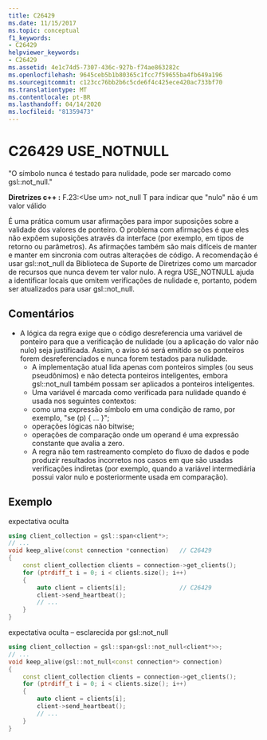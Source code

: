 ```yaml
---
title: C26429
ms.date: 11/15/2017
ms.topic: conceptual
f1_keywords:
- C26429
helpviewer_keywords:
- C26429
ms.assetid: 4e1c74d5-7307-436c-927b-f74ae863282c
ms.openlocfilehash: 9645ceb5b1b80365c1fcc7f59655ba4fb649a196
ms.sourcegitcommit: c123cc76bb2b6c5cde6f4c425ece420ac733bf70
ms.translationtype: MT
ms.contentlocale: pt-BR
ms.lasthandoff: 04/14/2020
ms.locfileid: "81359473"
---
```

# <a name="c26429-use_notnull"></a>C26429 USE_NOTNULL

"O símbolo nunca é testado para nulidade, pode ser marcado como gsl::not_null."

**Diretrizes c++ :** F.23:\<Use um> not_null T para indicar que "nulo" não é um valor válido

É uma prática comum usar afirmações para impor suposições sobre a validade dos valores de ponteiro. O problema com afirmações é que eles não expõem suposições através da interface (por exemplo, em tipos de retorno ou parâmetros). As afirmações também são mais difíceis de manter e manter em sincronia com outras alterações de código. A recomendação é usar gsl::not_null da Biblioteca de Suporte de Diretrizes como um marcador de recursos que nunca devem ter valor nulo. A regra USE_NOTNULL ajuda a identificar locais que omitem verificações de nulidade e, portanto, podem ser atualizados para usar gsl::not_null.

## <a name="remarks"></a>Comentários

- A lógica da regra exige que o código desreferencia uma variável de ponteiro para que a verificação de nulidade (ou a aplicação do valor não nulo) seja justificada. Assim, o aviso só será emitido se os ponteiros forem desreferenciados e nunca forem testados para nulidade.
  - A implementação atual lida apenas com ponteiros simples (ou seus pseudônimos) e não detecta ponteiros inteligentes, embora gsl::not_null também possam ser aplicados a ponteiros inteligentes.
  - Uma variável é marcada como verificada para nulidade quando é usada nos seguintes contextos:
  - como uma expressão símbolo em uma condição de ramo, por exemplo, "se (p) { ... }";
  - operações lógicas não bitwise;
  - operações de comparação onde um operand é uma expressão constante que avalia a zero.
  - A regra não tem rastreamento completo do fluxo de dados e pode produzir resultados incorretos nos casos em que são usadas verificações indiretas (por exemplo, quando a variável intermediária possui valor nulo e posteriormente usada em comparação).

## <a name="example"></a>Exemplo

expectativa oculta

```cpp
using client_collection = gsl::span<client*>;
// ...
void keep_alive(const connection *connection)   // C26429
{
    const client_collection clients = connection->get_clients();
    for (ptrdiff_t i = 0; i < clients.size(); i++)
    {
        auto client = clients[i];               // C26429
        client->send_heartbeat();
        // ...
    }
}
```

expectativa oculta – esclarecida por gsl::not_null

```cpp
using client_collection = gsl::span<gsl::not_null<client*>>;
// ...
void keep_alive(gsl::not_null<const connection*> connection)
{
    const client_collection clients = connection->get_clients();
    for (ptrdiff_t i = 0; i < clients.size(); i++)
    {
        auto client = clients[i];
        client->send_heartbeat();
        // ...
    }
}
```
